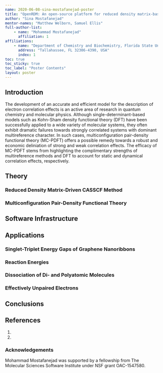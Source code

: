 ```yaml
---
name: 2020-06-08-sina-mostafanejad-poster
title: "OpenRDM: An open-source platform for reduced density matrix-based analysis and computation"
author: "Sina Mostafanejad"
mentor-names: "Matthew Welborn, Samuel Ellis"
full-author-list:
    - name: "Mohammad Mostafanejad"
      affiliation: 1
affiliations:
    - name: "Department of Chemistry and Biochemistry, Florida State University"
      address: "Tallahassee, FL 32306-4390, USA"
      index: 1
toc: true
toc_sticky: true
toc_label: "Poster Contents"
layout: poster
---
```


## Introduction

The development of an accurate and efficient model for the description of electron correlation
effects is an active area of research in quantum chemistry and molecular physics.
Although single-determinant-based models such as Kohn-Sham density functional theory (DFT) have been 
successfully applied to a wide variety of molecular systems, they often exhibit dramatic 
failures towards strongly correlated systems with dominant multireference character. In such
cases, multiconfiguration pair-density functional theory (MC-PDFT) offers a possible remedy 
towards a robust and economic deliniation of strong and weak correlation effects. The efficacy
of MC-PDFT stems from highlighting the complimentary strengths of multireference methods and DFT
to account for static and dynamical correlation effects, respectively.

## Theory

### Reduced Density Matrix-Driven CASSCF Method

### Multiconfiguration Pair-Density Functional Theory

## Software Infrastructure

## Applications

### Singlet-Triplet Energy Gaps of Graphene Nanoribbons

### Reaction Energies

### Dissociation of Di- and Polyatomic Molecules

### Effectively Unpaired Electrons

## Conclusions

## References
1. 
2. 

### Acknowledgements

Mohammad Mostafanejad was supported by a fellowship from The Molecular Sciences Software Institute under NSF grant OAC-1547580.
